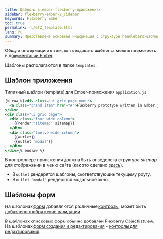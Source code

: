 ```yaml
---
title: Шаблоны в ember-flexberry-приложениях
sidebar: flexberry-ember-2_sidebar
keywords: Flexberry Ember
toc: true
permalink: ru/ef2_template.html
lang: ru
summary: Представлена основная информация о структуре handlebars-шаблонов в ember-flexberry-приложениях
---
```


Общую информацию о том, как создавать шаблоны, можно посмотреть в [документации Ember](https://guides.emberjs.com/v2.4.0/templates/handlebars-basics/).

Шаблоны располагаются в папке `templates`.

## Шаблон приложения

Типичный шаблон (template) для Ember-приложения `application.js`:

```hbs
{% raw %}<div class="ui grid page menu">
  <a class="brand item" href="#">Flexberry prototype written in Ember.js</a>
</div>
<div class="ui grid page">
  <div class="four wide column">
    {{render "sitemap" sitemap}}
  </div>
  <div class="twelve wide column">
    {{outlet}}
    {{outlet 'modal'}}
  </div>
</div>{% endraw %}
```

В контроллере приложения должна быть определена структура *sitemap* для отображении в меню сайта (как это сделано [здесь](ef2_controller.html)).

* В `outlet` рендерятся шаблоны, соответствующие текущему роуту.
* В `outlet 'modal'` рендерится модальное окно.

## Шаблоны форм

На шаблонах [форм](ef2_forms.html) добавляются различные [контролы](ef2_controls.html), может быть [добавлено отображение валидации](efd2_model-validation.html).

В шаблонах [списковых форм](ef2_forms.html) обычно добавлен [Flexberry Objectlistview](ef2_object-list-view.html).
На шаблонах [форм создания и редактирования](ef2_edit-form.html) - [контролы для редактирования](ef2_controls.html).
